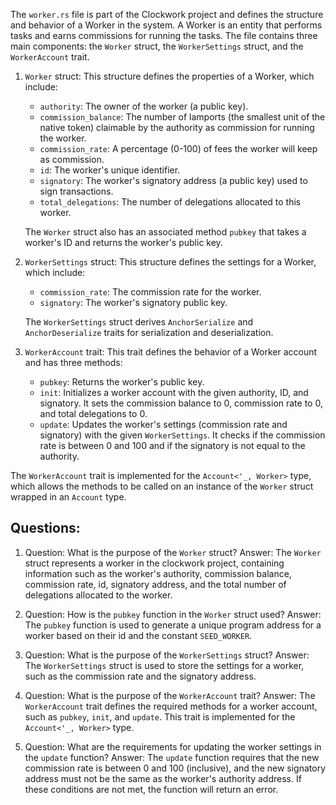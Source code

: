 The `worker.rs` file is part of the Clockwork project and defines the structure and behavior of a Worker in the system. A Worker is an entity that performs tasks and earns commissions for running the tasks. The file contains three main components: the `Worker` struct, the `WorkerSettings` struct, and the `WorkerAccount` trait.

1. `Worker` struct: This structure defines the properties of a Worker, which include:
   - `authority`: The owner of the worker (a public key).
   - `commission_balance`: The number of lamports (the smallest unit of the native token) claimable by the authority as commission for running the worker.
   - `commission_rate`: A percentage (0-100) of fees the worker will keep as commission.
   - `id`: The worker's unique identifier.
   - `signatory`: The worker's signatory address (a public key) used to sign transactions.
   - `total_delegations`: The number of delegations allocated to this worker.

   The `Worker` struct also has an associated method `pubkey` that takes a worker's ID and returns the worker's public key.

2. `WorkerSettings` struct: This structure defines the settings for a Worker, which include:
   - `commission_rate`: The commission rate for the worker.
   - `signatory`: The worker's signatory public key.

   The `WorkerSettings` struct derives `AnchorSerialize` and `AnchorDeserialize` traits for serialization and deserialization.

3. `WorkerAccount` trait: This trait defines the behavior of a Worker account and has three methods:
   - `pubkey`: Returns the worker's public key.
   - `init`: Initializes a worker account with the given authority, ID, and signatory. It sets the commission balance to 0, commission rate to 0, and total delegations to 0.
   - `update`: Updates the worker's settings (commission rate and signatory) with the given `WorkerSettings`. It checks if the commission rate is between 0 and 100 and if the signatory is not equal to the authority.

The `WorkerAccount` trait is implemented for the `Account<'_, Worker>` type, which allows the methods to be called on an instance of the `Worker` struct wrapped in an `Account` type.
## Questions: 
 1. Question: What is the purpose of the `Worker` struct?
   Answer: The `Worker` struct represents a worker in the clockwork project, containing information such as the worker's authority, commission balance, commission rate, id, signatory address, and the total number of delegations allocated to the worker.

2. Question: How is the `pubkey` function in the `Worker` struct used?
   Answer: The `pubkey` function is used to generate a unique program address for a worker based on their id and the constant `SEED_WORKER`.

3. Question: What is the purpose of the `WorkerSettings` struct?
   Answer: The `WorkerSettings` struct is used to store the settings for a worker, such as the commission rate and the signatory address.

4. Question: What is the purpose of the `WorkerAccount` trait?
   Answer: The `WorkerAccount` trait defines the required methods for a worker account, such as `pubkey`, `init`, and `update`. This trait is implemented for the `Account<'_, Worker>` type.

5. Question: What are the requirements for updating the worker settings in the `update` function?
   Answer: The `update` function requires that the new commission rate is between 0 and 100 (inclusive), and the new signatory address must not be the same as the worker's authority address. If these conditions are not met, the function will return an error.
    